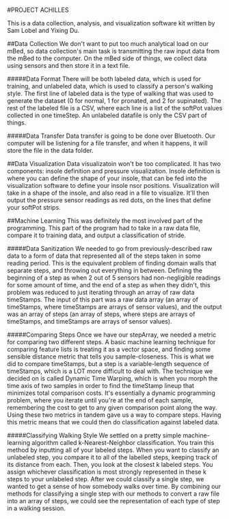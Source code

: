 #PROJECT ACHILLES

This is a data collection, analysis, and visualization software kit written by Sam Lobel and Yixing Du.

##Data Collection
We don't want to put too much analytical load on our mBed, so data collection's main task is transmitting the raw input data from the mBed to the computer. On the mBed side of things, we collect data using sensors and then store it in a text file. 

#####Data Format
There will be both labeled data, which is used for training, and unlabeled data, which is used to classify a person's walking style. The first line of labeled data is the type of walking that was used to generate the dataset (0 for normal, 1 for pronated, and 2 for supinated). The rest of the labeled file is a CSV, where each line is a list of the softPot values collected in one timeStep. An unlabeled datafile is only the CSV part of things.

#####Data Transfer
Data transfer is going to be done over Bluetooth. Our computer will be listening for a file transfer, and when it happens, it will store the file in the data folder. 


##Data Visualization
Data visualizatoin won't be too complicated. It has two components: insole definition and pressure visualization. Insole definition is where you can define the shape of your insole, that can be fed into the visualization software to define your insole nsor positions. Visualization will take in a shape of the insole, and also read in a file to visualize. It'll then output the pressure sensor readings as red dots, on the lines that define your softPot strips.


##Machine Learning
This was definitely the most involved part of the programming. This part of the program had to take in a raw data file, compare it to training data, and output a classification of stride. 

#####Data Sanitization
We needed to go from previously-described raw data to a form of data that represented all of the steps taken in some reading period. This is the equivalent problem of finding domain walls that separate steps, and throwing out everything in between. Defining the beginning of a step as when 2 out of 5 sensors had non-negligible readings for some amount of time, and the end of a step as when they didn't, this problem was reduced to just iterating through an array of raw data timeStamps. The input of this part was a raw data array (an array of timeStamps, where timeStamps are arrays of sensor values), and the output was an array of steps (an array of steps, where steps are arrays of timeStamps, and timeStamps are arrays of sensor values). 

#####Comparing Steps
Once we have our stepArray, we needed a metric for comparing two different steps. A basic machine learning technique for comparing feature lists is treating it as a vector space, and finding some sensible distance metric that tells you sample-closeness. This is what we did to compare timeStamps, but a step is a variable-length sequence of timeStamps, which is a LOT more difficult to deal with. The technique we decided on is called Dynamic Time Warping, which is when you morph the time axis of two samples in order to find the timeStamp lineup that minimizes total comparison costs. It's essentially a dynamic programming problem, where you iterate until you're at the end of each sample, remembering the cost to get to any given comparison point along the way. Using these two metrics in tandem gave us a way to compare steps. Having this metric means that we could then do classification against labeled data.

#####Classifying Walking Style
We settled on a pretty simple machine-learning algorithm called k-Nearest-Neighbor classification. You train this method by inputting all of your labeled steps. When you want to classify an unlabeled step, you compare it to all of the labelled steps, keeping track of its distance from each. Then, you look at the closest k labeled steps. You assign whichever classification is most strongly represented in these k steps to your unlabeled step. After we could classify a single step, we wanted to get a sense of how somebody walks over time. By combining our methods for classifying a single step with our methods to convert a raw file into an array of steps, we could see the representation of each type of step in a walking session.








